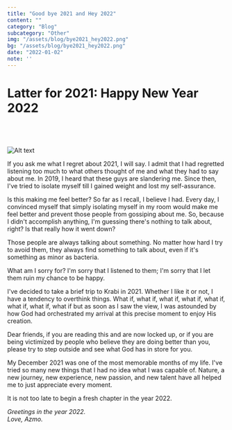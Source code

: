 ```yaml
---
title: "Good bye 2021 and Hey 2022"
content: ""
category: "Blog"
subcategory: "Other"
img: "/assets/blog/bye2021_hey2022.png"
bg: "/assets/blog/bye2021_hey2022.png"
date: "2022-01-02"
note: ''
---
```


# Latter for 2021: Happy New Year 2022   
##           

![Alt text](/assets/blog/ezgif-2-f687d9f662.gif)

If you ask me what I regret about 2021, I will say. I admit that I had regretted listening too much to what others thought of me and what they had to say about me. In 2019, I heard that these guys are slandering me. Since then, I've tried to isolate myself till I gained weight and lost my self-assurance. 

Is this making me feel better? So far as I recall, I believe I had. Every day, I convinced myself that simply isolating myself in my room would make me feel better and prevent those people from gossiping about me. So, because I didn't accomplish anything, I'm guessing there's nothing to talk about, right? Is that really how it went down? 

Those people are always talking about something. No matter how hard I try to avoid them, they always find something to talk about, even if it's something as minor as bacteria. 

What am I sorry for? I'm sorry that I listened to them; I'm sorry that I let them ruin my chance to be happy. 

I've decided to take a brief trip to Krabi in 2021. Whether I like it or not, I have a tendency to overthink things. What if, what if, what if, what if, what if, what if, what if, what if but  as soon as I saw the view, I was astounded by how God had orchestrated my arrival at this precise moment to enjoy His creation. 

Dear friends, if you are reading this and are now locked up, or if you are being victimized by people who believe they are doing better than you, please try to step outside and see what God has in store for you. 

My December 2021 was one of the most memorable months of my life. I've tried so many new things that I had no idea what I was capable of. Nature, a new journey, new experience, new passion, and new talent have all helped me to just appreciate every moment. 

It is not too late to begin a fresh chapter in the year 2022.  

*Greetings in the year 2022.*  
*Love, Azmo.*